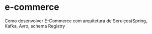 # e-commerce
Como desenvolver E-Commerce com arquitetura de Seruiços(Spring, Kafka, Avro, schema Registry
